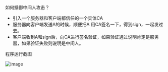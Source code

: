 如何抵御中间人攻击？

+ 引入一个服务器和客户端都信任的一个实体CA
+ 服务器向客户端发送A的时候，顺便把A 用CA签名一下，得到sign，一起发过去。
+ 客户端收到A和sign后，向CA进行签名验证，如果验证通过说明肯定是服务器，如果验证失败则说明是中间人。


程序运行截图

![image](https://tvax3.sinaimg.cn/large/007YVyKcly1h3rln7b9evj31hc0u04qp.jpg)